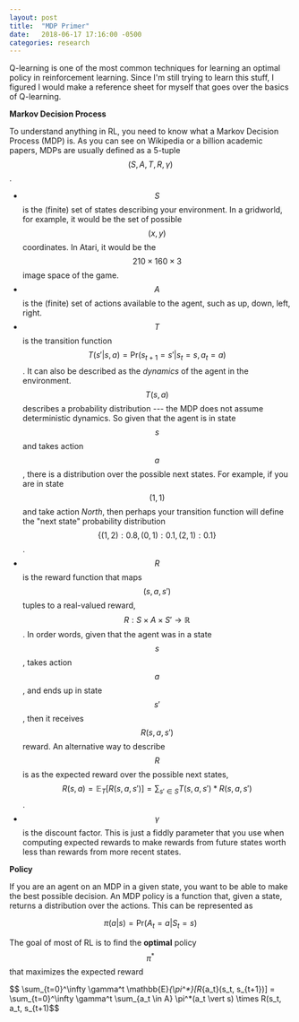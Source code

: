 ```yaml
---
layout: post
title:  "MDP Primer"
date:   2018-06-17 17:16:00 -0500
categories: research
---
```


Q-learning is one of the most common techniques for learning an optimal policy in reinforcement learning. Since I'm still trying to learn this stuff, I figured I would make a reference sheet for myself that goes over the basics of Q-learning.

**Markov Decision Process**

To understand anything in RL, you need to know what a Markov Decision Process (MDP) is. As you can see on Wikipedia or a billion academic papers, MDPs are usually defined as a 5-tuple $$ (S, A, T, R, \gamma) $$.

- $$S$$ is the (finite) set of states describing your environment. In a gridworld, for example, it would be the set of possible $$(x, y)$$ coordinates. In Atari, it would be the $$210 \times 160 \times 3$$ image space of the game.
- $$A$$ is the (finite) set of actions available to the agent, such as up, down, left, right.
- $$T$$ is the transition function $$T(s' \vert s, a) = \textrm{Pr}(s_{t+1} = s' \vert s_t = s, a_t = a)$$. It can also be described as the *dynamics* of the agent in the environment. $$T(s, a)$$ describes a probability distribution --- the MDP does not assume deterministic dynamics. So given that the agent is in state $$s$$ and takes action $$a$$, there is a distribution over the possible next states. For example, if you are in state $$(1, 1)$$ and take action *North*, then perhaps your transition function will define the "next state" probability distribution $$\{(1, 2): 0.8, (0, 1): 0.1, (2, 1): 0.1\}$$.
- $$R$$ is the reward function that maps $$(s, a, s')$$ tuples to a real-valued reward, $$R: S \times A \times S' \rightarrow \mathbb{R}$$. In order words, given that the agent was in a state $$s$$, takes action $$a$$, and ends up in state $$s'$$, then it receives $$R(s, a, s')$$ reward. An alternative way to describe $$R$$ is as the expected reward over the possible next states, $$R(s, a) = \mathbb{E}_T[R(s, a, s')] = \sum_{s' \in S} T(s, a, s') * R(s, a, s')$$. 
- $$\gamma$$ is the discount factor. This is just a fiddly parameter that you use when computing expected rewards to make rewards from future states worth less than rewards from more recent states.

**Policy**

If you are an agent on an MDP in a given state, you want to be able to make the best possible decision. An MDP policy is a function that, given a state, returns a distribution over the actions. This can be represented as 

$$ \pi(a \vert s) = \textrm{Pr}(A_t = a \vert S_t = s)$$

The goal of most of RL is to find the **optimal** policy $$\pi^*$$ that maximizes the expected reward

$$ \sum_{t=0}^\infty \gamma^t \mathbb{E}_{\pi^*}[R_{a_t}(s_t, s_{t+1})] = \sum_{t=0}^\infty \gamma^t \sum_{a_t \in A} \pi^*(a_t \vert s) \times R(s_t, a_t, s_{t+1)$$


